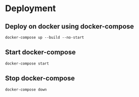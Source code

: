 # Deployment

## Deploy on docker using docker-compose
```shell
docker-compose up --build --no-start 
```

## Start docker-compose
```shell
docker-compose start
```

## Stop docker-compose
```shell
docker-compose down
```